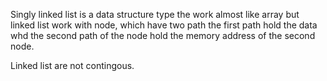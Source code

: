 Singly linked list is a data structure type the work almost like array but linked list work with node, which have two path the first path hold the data whd the second path of the node hold the memory address of the second node.

Linked list are not contingous.